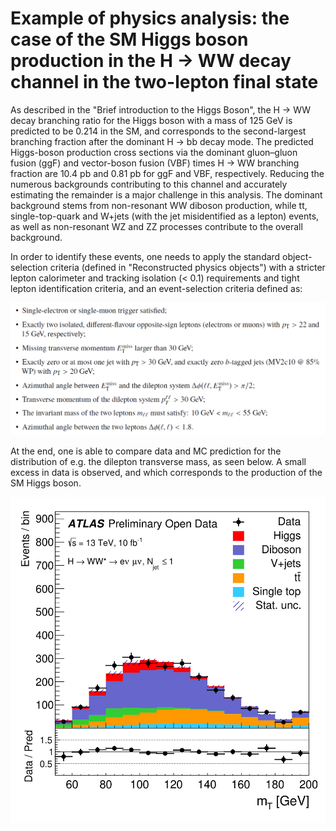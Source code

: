 # Example of physics analysis: the case of the SM Higgs boson production in the H &rarr; WW decay channel in the two-lepton final state

As described in the "Brief introduction to the Higgs Boson", the H &rarr; WW decay branching ratio for the Higgs boson with a mass of 125 GeV is predicted to be 0.214 in the SM, and corresponds to the second-largest branching fraction after the dominant H &rarr; bb decay mode.
The predicted Higgs-boson production cross sections via the dominant gluon–gluon fusion (ggF) and vector-boson fusion (VBF) times H &rarr; WW branching fraction are 10.4 pb and 0.81 pb for ggF and VBF, respectively. Reducing the numerous backgrounds contributing to this channel and accurately estimating the remainder is a major challenge in this analysis. The dominant background stems from non-resonant WW diboson
production, while tt, single-top-quark and W+jets (with the jet misidentified as a lepton) events, as well as non-resonant WZ and ZZ processes contribute to the overall background.

In order to identify these events, one needs to apply the standard object-selection criteria (defined in "Reconstructed physics objects") with a stricter lepton calorimeter and tracking isolation (< 0.1) requirements and tight lepton identification criteria, and an event-selection criteria defined as:

![path](pictures/DL2.png)

At the end, one is able to compare data and MC prediction for the distribution of e.g. the dilepton transverse mass, as seen below. A small excess in data is observed, and which corresponds to the production of the SM Higgs boson.

![path](pictures/fig_05h.png)
